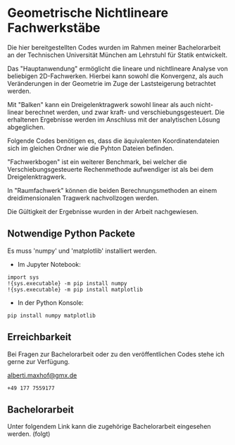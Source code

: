 # Geometrische Nichtlineare Fachwerkstäbe

Die hier bereitgestellten Codes wurden im Rahmen meiner Bachelorarbeit an der Technischen Universität München am Lehrstuhl für Statik entwickelt.

Das "Hauptanwendung" ermöglicht die lineare und nichtlineare Analyse von beliebigen 2D-Fachwerken. Hierbei kann sowohl die Konvergenz, als auch Veränderungen in der Geometrie im Zuge der Laststeigerung betrachtet werden.

Mit "Balken" kann ein Dreigelenktragwerk sowohl linear als auch nicht-linear berechnet werden, und zwar kraft- und verschiebungsgesteuert. Die erhaltenen Ergebnisse werden im Anschluss mit der analytischen Lösung abgeglichen.

Folgende Codes benötigen es, dass die äquivalenten Koordinatendateien sich im gleichen Ordner wie die Pyhton Dateien befinden. 

"Fachwerkbogen" ist ein weiterer Benchmark, bei welcher die Verschiebungsgesteuerte Rechenmethode aufwendiger ist als bei dem Dreigelenktragwerk.

In "Raumfachwerk" können die beiden Berechnungsmethoden an einem dreidimensionalen Tragwerk nachvollzogen werden.

Die Gültigkeit der Ergebnisse wurden in der Arbeit nachgewiesen.

## Notwendige Python Packete

Es muss 'numpy' und 'matplotlib' installiert werden.

- Im Jupyter Notebook:
```
import sys
!{sys.executable} -m pip install numpy
!{sys.executable} -m pip install matplotlib
```

- In der Python Konsole:
```
pip install numpy matplotlib
```

## Erreichbarkeit
Bei Fragen zur Bachelorarbeit oder zu den veröffentlichen Codes stehe ich gerne zur Verfügung.

alberti.maxhof@gmx.de

```
+49 177 7559177
```
## Bachelorarbeit
Unter folgendem Link kann die zugehörige Bachelorarbeit eingesehen werden.
(folgt)
